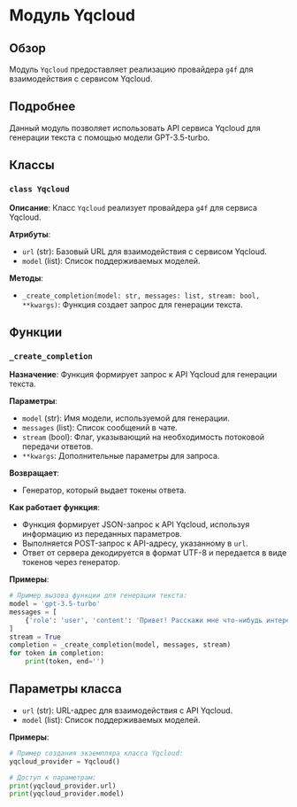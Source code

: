 # Модуль Yqcloud 

## Обзор

Модуль `Yqcloud` предоставляет реализацию провайдера `g4f` для взаимодействия с сервисом Yqcloud. 

## Подробнее

Данный модуль позволяет использовать API сервиса Yqcloud для генерации текста с помощью модели GPT-3.5-turbo. 

## Классы

### `class Yqcloud`

**Описание**: Класс `Yqcloud` реализует провайдера `g4f` для сервиса Yqcloud. 

**Атрибуты**:

- `url` (str): Базовый URL для взаимодействия с сервисом Yqcloud.
- `model` (list): Список поддерживаемых моделей. 

**Методы**:

- `_create_completion(model: str, messages: list, stream: bool, **kwargs)`:  Функция создает запрос для генерации текста.

## Функции

### `_create_completion`

**Назначение**: Функция формирует запрос к API Yqcloud для генерации текста.

**Параметры**:

- `model` (str): Имя модели, используемой для генерации.
- `messages` (list): Список сообщений в чате.
- `stream` (bool): Флаг, указывающий на необходимость потоковой передачи ответов.
- `**kwargs`: Дополнительные параметры для запроса.

**Возвращает**:

- Генератор, который выдает токены ответа.

**Как работает функция**:

- Функция формирует JSON-запрос к API Yqcloud, используя информацию из переданных параметров.
- Выполняется POST-запрос к API-адресу, указанному в `url`.
- Ответ от сервера декодируется в формат UTF-8 и передается в виде токенов через генератор.

**Примеры**:

```python
# Пример вызова функции для генерации текста:
model = 'gpt-3.5-turbo'
messages = [
    {'role': 'user', 'content': 'Привет! Расскажи мне что-нибудь интересное.'}
]
stream = True
completion = _create_completion(model, messages, stream)
for token in completion:
    print(token, end='')
```

## Параметры класса

- `url` (str): URL-адрес для взаимодействия с API Yqcloud.
- `model` (list): Список поддерживаемых моделей.

**Примеры**:

```python
# Пример создания экземпляра класса Yqcloud:
yqcloud_provider = Yqcloud()

# Доступ к параметрам:
print(yqcloud_provider.url)
print(yqcloud_provider.model)
